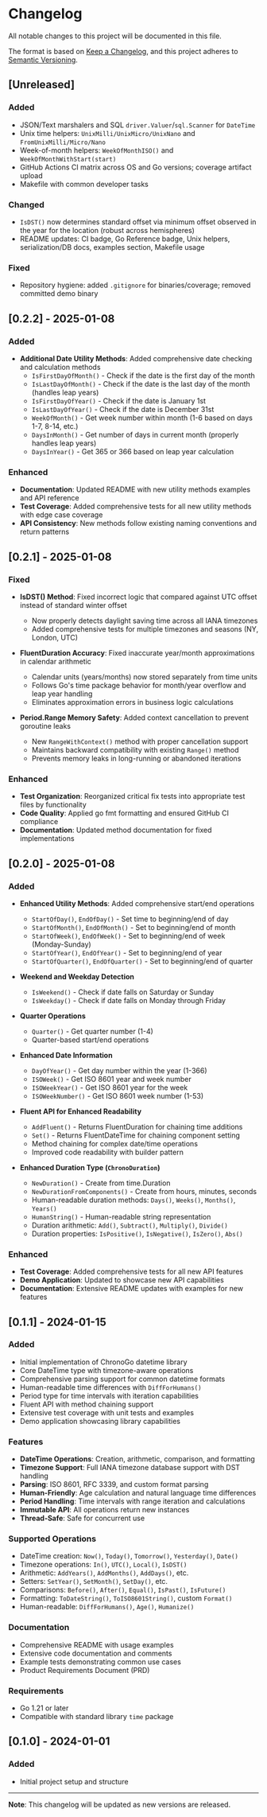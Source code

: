 # Changelog

All notable changes to this project will be documented in this file.

The format is based on [Keep a Changelog](https://keepachangelog.com/en/1.0.0/),
and this project adheres to [Semantic Versioning](https://semver.org/spec/v2.0.0.html).

## [Unreleased]

### Added
- JSON/Text marshalers and SQL `driver.Valuer`/`sql.Scanner` for `DateTime`
- Unix time helpers: `UnixMilli/UnixMicro/UnixNano` and `FromUnixMilli/Micro/Nano`
- Week-of-month helpers: `WeekOfMonthISO()` and `WeekOfMonthWithStart(start)`
- GitHub Actions CI matrix across OS and Go versions; coverage artifact upload
- Makefile with common developer tasks

### Changed
- `IsDST()` now determines standard offset via minimum offset observed in the year for the location (robust across hemispheres)
- README updates: CI badge, Go Reference badge, Unix helpers, serialization/DB docs, examples section, Makefile usage

### Fixed
- Repository hygiene: added `.gitignore` for binaries/coverage; removed committed demo binary

## [0.2.2] - 2025-01-08

### Added
- **Additional Date Utility Methods**: Added comprehensive date checking and calculation methods
  - `IsFirstDayOfMonth()` - Check if the date is the first day of the month
  - `IsLastDayOfMonth()` - Check if the date is the last day of the month (handles leap years)
  - `IsFirstDayOfYear()` - Check if the date is January 1st
  - `IsLastDayOfYear()` - Check if the date is December 31st
  - `WeekOfMonth()` - Get week number within month (1-6 based on days 1-7, 8-14, etc.)
  - `DaysInMonth()` - Get number of days in current month (properly handles leap years)
  - `DaysInYear()` - Get 365 or 366 based on leap year calculation

### Enhanced
- **Documentation**: Updated README with new utility methods examples and API reference
- **Test Coverage**: Added comprehensive tests for all new utility methods with edge case coverage
- **API Consistency**: New methods follow existing naming conventions and return patterns

## [0.2.1] - 2025-01-08

### Fixed
- **IsDST() Method**: Fixed incorrect logic that compared against UTC offset instead of standard winter offset
  - Now properly detects daylight saving time across all IANA timezones
  - Added comprehensive tests for multiple timezones and seasons (NY, London, UTC)

- **FluentDuration Accuracy**: Fixed inaccurate year/month approximations in calendar arithmetic
  - Calendar units (years/months) now stored separately from time units
  - Follows Go's time package behavior for month/year overflow and leap year handling
  - Eliminates approximation errors in business logic calculations

- **Period.Range Memory Safety**: Added context cancellation to prevent goroutine leaks
  - New `RangeWithContext()` method with proper cancellation support
  - Maintains backward compatibility with existing `Range()` method
  - Prevents memory leaks in long-running or abandoned iterations

### Enhanced
- **Test Organization**: Reorganized critical fix tests into appropriate test files by functionality
- **Code Quality**: Applied go fmt formatting and ensured GitHub CI compliance
- **Documentation**: Updated method documentation for fixed implementations

## [0.2.0] - 2025-01-08

### Added
- **Enhanced Utility Methods**: Added comprehensive start/end operations
  - `StartOfDay()`, `EndOfDay()` - Set time to beginning/end of day
  - `StartOfMonth()`, `EndOfMonth()` - Set to beginning/end of month
  - `StartOfWeek()`, `EndOfWeek()` - Set to beginning/end of week (Monday-Sunday)
  - `StartOfYear()`, `EndOfYear()` - Set to beginning/end of year
  - `StartOfQuarter()`, `EndOfQuarter()` - Set to beginning/end of quarter

- **Weekend and Weekday Detection**
  - `IsWeekend()` - Check if date falls on Saturday or Sunday
  - `IsWeekday()` - Check if date falls on Monday through Friday

- **Quarter Operations**
  - `Quarter()` - Get quarter number (1-4)
  - Quarter-based start/end operations

- **Enhanced Date Information**
  - `DayOfYear()` - Get day number within the year (1-366)
  - `ISOWeek()` - Get ISO 8601 year and week number
  - `ISOWeekYear()` - Get ISO 8601 year for the week
  - `ISOWeekNumber()` - Get ISO 8601 week number (1-53)

- **Fluent API for Enhanced Readability**
  - `AddFluent()` - Returns FluentDuration for chaining time additions
  - `Set()` - Returns FluentDateTime for chaining component setting
  - Method chaining for complex date/time operations
  - Improved code readability with builder pattern

- **Enhanced Duration Type (`ChronoDuration`)**
  - `NewDuration()` - Create from time.Duration
  - `NewDurationFromComponents()` - Create from hours, minutes, seconds
  - Human-readable duration methods: `Days()`, `Weeks()`, `Months()`, `Years()`
  - `HumanString()` - Human-readable string representation
  - Duration arithmetic: `Add()`, `Subtract()`, `Multiply()`, `Divide()`
  - Duration properties: `IsPositive()`, `IsNegative()`, `IsZero()`, `Abs()`

### Enhanced
- **Test Coverage**: Added comprehensive tests for all new API features
- **Demo Application**: Updated to showcase new API capabilities
- **Documentation**: Extensive README updates with examples for new features

## [0.1.1] - 2024-01-15

### Added
- Initial implementation of ChronoGo datetime library
- Core DateTime type with timezone-aware operations
- Comprehensive parsing support for common datetime formats
- Human-readable time differences with `DiffForHumans()`
- Period type for time intervals with iteration capabilities
- Fluent API with method chaining support
- Extensive test coverage with unit tests and examples
- Demo application showcasing library capabilities

### Features
- **DateTime Operations**: Creation, arithmetic, comparison, and formatting
- **Timezone Support**: Full IANA timezone database support with DST handling
- **Parsing**: ISO 8601, RFC 3339, and custom format parsing
- **Human-Friendly**: Age calculation and natural language time differences
- **Period Handling**: Time intervals with range iteration and calculations
- **Immutable API**: All operations return new instances
- **Thread-Safe**: Safe for concurrent use

### Supported Operations
- DateTime creation: `Now()`, `Today()`, `Tomorrow()`, `Yesterday()`, `Date()`
- Timezone operations: `In()`, `UTC()`, `Local()`, `IsDST()`
- Arithmetic: `AddYears()`, `AddMonths()`, `AddDays()`, etc.
- Setters: `SetYear()`, `SetMonth()`, `SetDay()`, etc.
- Comparisons: `Before()`, `After()`, `Equal()`, `IsPast()`, `IsFuture()`
- Formatting: `ToDateString()`, `ToISO8601String()`, custom `Format()`
- Human-readable: `DiffForHumans()`, `Age()`, `Humanize()`

### Documentation
- Comprehensive README with usage examples
- Extensive code documentation and comments
- Example tests demonstrating common use cases
- Product Requirements Document (PRD)

### Requirements
- Go 1.21 or later
- Compatible with standard library `time` package

## [0.1.0] - 2024-01-01

### Added
- Initial project setup and structure

---

**Note**: This changelog will be updated as new versions are released.